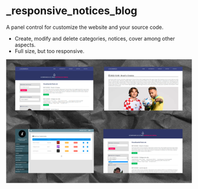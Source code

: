 # _responsive_notices_blog
A panel control for customize the website and your source code.

- Create, modify and delete categories, notices, cover among other aspects.
- Full size, but too responsive.

![](Capa.png)
